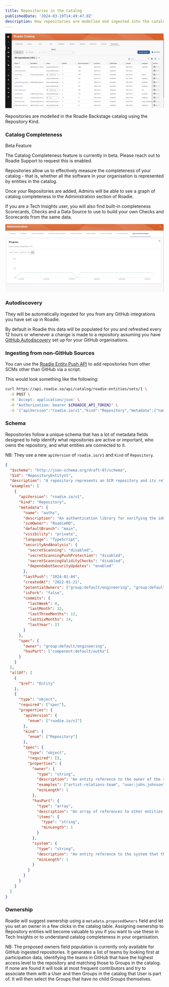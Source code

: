 ```yaml
---
title: Repositories in the Catalog
publishedDate: '2024-03-19T14:49:47.0Z'
description: How repositories are modelled and ingested into the catalog
---
```


![Repositories Catalog Table](./repositories-catalog.webp)

Repositories are modelled in the Roadie Backstage catalog using the Repository Kind.

### Catalog Completeness

<div role="alert">
  <div class="docs-cta__warning_title">Beta Feature</div>
  <div  class="docs-cta__warning_message">
    <p>The Catalog Completeness feature is currently in beta. Please reach out to Roadie Support to request this is enabled.
    </p>
  </div>
</div>
Repositories allow us to effectively measure the completeness of your catalog - that is, whether all the software in your organisation is represented by entities in the catalog.

Once your Repositories are added, Admins will be able to see a graph of catalog completeness in the Administration section of Roadie.

If you are a Tech Insights user, you will also find built-in completeness Scorecards, Checks and a Data Source to use to build your own Checks and Scorecards from the same data.

![Catalog Completeness Page](./catalog-completeness-graph.webp)

### Autodiscovery

They will be automatically ingested for you from any GitHub integrations you have set up in Roadie.

By default in Roadie this data will be populated for you and refreshed every 12 hours or whenever a change is made to a repository assuming you have [GitHub Autodiscovery](/docs/catalog/location-management/#setting-up-autodiscovery) set up for your GitHub organisations.

### Ingesting from non-GitHub Sources

You can use the [Roadie Entity Push API](/docs/api/authorization/) to add repositories from other SCMs other than GitHub via a script.

This would look something like the following:

```bash
curl https://api.roadie.so/api/catalog/roadie-entities/sets/1 \
  -X POST \
  -H 'Accept: application/json' \
  -H "Authorization: bearer ${ROADIE_API_TOKEN}" \
  -d '{"apiVersion":"roadie.io/v1","kind":"Repository","metadata":{"name":"test1","description":"A description of the repository","scmOwner":"RoadieHQ","defaultBranch":"main","visibility":"private","language":"TypeScript","securityAndAnalysis":{"secretScanning":"disabled","secretScanningPushProtection":"disabled","secretScanningValidityChecks":"disabled","dependabotSecurityUpdates":"enabled"},"lastPush":"2024-01-04","createdAt":"2022-01-21","potentialOwners":["group:default/somegroup"],"isFork":"false","commits":{"lastWeek":0,"lastMonth":12,"lastThreeMonths":12,"lastSixMonths":14,"lastYear":23}},"spec":{"hasPart":["component:default/authx"]}}'
```

### Schema

Repositories follow a unique schema that has a lot of metadata fields designed to help identify what repositories are active or important, who owns the repository, and what entities are connected to it.

NB: They use a new `apiVersion` of `roadie.io/v1` and `Kind` of `Repository`.

```json
{
  "$schema": "http://json-schema.org/draft-07/schema",
  "$id": "RepositoryEntityV1",
  "description": "A repository represents an SCM repository and its related entities.",
  "examples": [
    {
      "apiVersion": "roadie.io/v1",
      "kind": "Repository",
      "metadata": {
        "name": "authx",
        "description": "An authentication library for verifying the identity of a caller",
        "scmOwner": "RoadieHQ",
        "defaultBranch": "main",
        "visibility": "private",
        "language": "TypeScript",
        "securityAndAnalysis": {
          "secretScanning": "disabled",
          "secretScanningPushProtection": "disabled",
          "secretScanningValidityChecks": "disabled",
          "dependabotSecurityUpdates": "enabled"
        },
        "lastPush": "2024-01-04",
        "createdAt": "2022-01-21",
        "potentialOwners": ["group:default/engineering", "group:default/infrastructure"],
        "isFork": "false",
        "commits": {
          "lastWeek": 0,
          "lastMonth": 12,
          "lastThreeMonths": 12,
          "lastSixMonths": 14,
          "lastYear": 23
        }
      },
      "spec": {
        "owner": "group:default/engineering",
        "hasPart": ["component:default/authx"]
      }
    }
  ],
  "allOf": [
    {
      "$ref": "Entity"
    },
    {
      "type": "object",
      "required": ["spec"],
      "properties": {
        "apiVersion": {
          "enum": ["roadie.io/v1"]
        },
        "kind": {
          "enum": ["Repository"]
        },
        "spec": {
          "type": "object",
          "required": [],
          "properties": {
            "owner": {
              "type": "string",
              "description": "An entity reference to the owner of the repository.",
              "examples": ["artist-relations-team", "user:john.johnson"],
              "minLength": 1
            },
            "hasPart": {
              "type": "array",
              "description": "An array of references to other entities that the repository houses.",
              "items": {
                "type": "string",
                "minLength": 1
              }
            },
            "system": {
              "type": "string",
              "description": "An entity reference to the system that the repository belongs to.",
              "minLength": 1
            }
          }
        }
      }
    }
  ]
}
```

### Ownership

Roadie will suggest ownership using a `metadata.proposedOwners` field and let you set an owner in a few clicks in the catalog table. Assigning ownership to Repository entities will become valuable to you if
you want to use these in Tech Insights or to understand catalog completeness in your organisation.

NB: The proposed owners field population is currently only available for GitHub ingested repositories. It generates a list of teams by looking first at participation data,
identifying the teams in GitHub that have the highest access level to the repository and matching those to Groups in the catalog. If none are found it will look at most frequent contributors
and try to associate them with a User and then Groups in the catalog that User is part of. It will then select the Groups that have no child Groups themselves.
